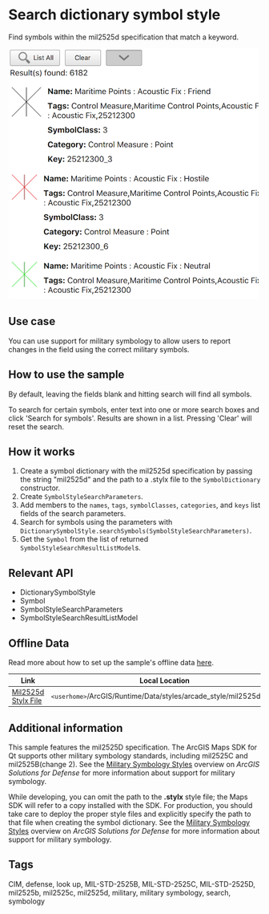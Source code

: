# Search dictionary symbol style

Find symbols within the mil2525d specification that match a keyword.

![](screenshot.png)

## Use case

You can use support for military symbology to allow users to report changes in the field using the correct military symbols.

## How to use the sample

By default, leaving the fields blank and hitting search will find all symbols.

To search for certain symbols, enter text into one or more search boxes and click 'Search for symbols'. Results are shown in a list. Pressing 'Clear' will reset the search.

## How it works

1. Create a symbol dictionary with the mil2525d specification by passing the string "mil2525d" and the path to a .stylx file to the `SymbolDictionary` constructor.
2. Create `SymbolStyleSearchParameters`.
3. Add members to the `names`, `tags`, `symbolClasses`, `categories`, and `keys` list fields of the search parameters.
4. Search for symbols using the parameters with `DictionarySymbolStyle.searchSymbols(SymbolStyleSearchParameters)`.
5. Get the `Symbol` from the list of returned `SymbolStyleSearchResultListModel`s.

## Relevant API

* DictionarySymbolStyle
* Symbol
* SymbolStyleSearchParameters
* SymbolStyleSearchResultListModel

## Offline Data

Read more about how to set up the sample's offline data [here](http://links.esri.com/ArcGISRuntimeQtSamples#use-offline-data-in-the-samples).

Link | Local Location
---------|-------|
|[Mil2525d Stylx File](https://www.arcgis.com/home/item.html?id=c78b149a1d52414682c86a5feeb13d30)| `<userhome>`/ArcGIS/Runtime/Data/styles/arcade_style/mil2525d.stylx |

## Additional information

This sample features the mil2525D specification. The ArcGIS Maps SDK for Qt supports other military symbology standards, including mil2525C and mil2525B(change 2). See the [Military Symbology Styles](https://solutions.arcgis.com/defense/help/military-symbology-styles/) overview on *ArcGIS Solutions for Defense* for more information about support for military symbology.

While developing, you can omit the path to the **.stylx** style file; the Maps SDK will refer to a copy installed with the SDK. For production, you should take care to deploy the proper style files and explicitly specify the path to that file when creating the symbol dictionary. See the [Military Symbology Styles](https://solutions.arcgis.com/defense/help/military-symbology-styles/) overview on *ArcGIS Solutions for Defense* for more information about support for military symbology.

## Tags

CIM, defense, look up, MIL-STD-2525B, MIL-STD-2525C, MIL-STD-2525D, mil2525b, mil2525c, mil2525d, military, military symbology, search, symbology

